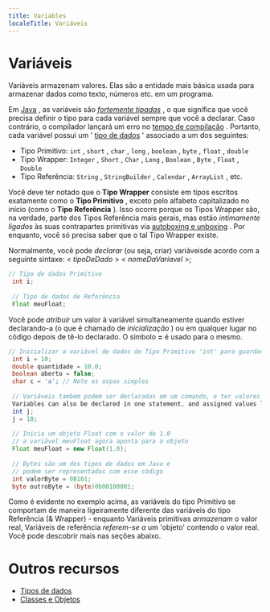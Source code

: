 ```yaml
---
title: Variables
localeTitle: Variáveis
---
```

# Variáveis

Variáveis ​​armazenam valores. Elas são a entidade mais básica usada para armazenar dados como texto, números etc. em um programa.

Em [Java](https://github.com/FreeCodeCamp/FreeCodeCamp/wiki/Java) , as variáveis ​​são [_fortemente tipadas_](https://en.wikipedia.org/wiki/Strong_and_weak_typing#Definitions_of_.22strong.22_or_.22weak.22) , o que significa que você precisa definir o tipo para cada variável sempre que você a declarar. Caso contrário, o compilador lançará um erro no [tempo de compilação](https://en.wikipedia.org/wiki/Compile_time) . Portanto, cada variável possui um ' [tipo de dados](https://guide.freecodecamp.org/java/data-types) ' associado a um dos seguintes:

*   Tipo Primitivo: `int` , `short` , `char` , `long` , `boolean` , `byte` , `float` , `double`
*   Tipo Wrapper: `Integer` , `Short` , `Char` , `Long` , `Boolean` , `Byte` , `Float` , `Double`
*   Tipo Referência: `String` , `StringBuilder` , `Calendar` , `ArrayList` , etc.

Você deve ter notado que o **Tipo Wrapper** consiste em tipos escritos exatamente como o **Tipo Primitivo** , exceto pelo alfabeto capitalizado no início (como o **Tipo Referência** ). Isso ocorre porque os Tipos Wrapper são, na verdade, parte dos Tipos Referência mais gerais, mas estão _intimamente ligados_ às suas contrapartes primitivas via [autoboxing e unboxing](https://docs.oracle.com/javase/tutorial/java/data/autoboxing.html) . Por enquanto, você só precisa saber que o tal Tipo Wrapper existe.

Normalmente, você pode _declarar_ (ou seja, criar) variáveis ​​de acordo com a seguinte sintaxe: < _tipoDeDado_ > < _nomeDaVariavel_ >;

```java
// Tipo de dados Primitivo
 int i; 
 
 // Tipo de dados de Referência 
 Float meuFloat; 
```

Você pode _atribuir_ um valor à variável simultaneamente quando estiver declarando-a (o que é chamado de _inicialização_ ) ou em qualquer lugar no código depois de tê-lo declarado. O símbolo **\=** é usado para o mesmo.

```java
// Inicializar a variável de dados de Tipo Primitivo 'int' para guardar o valor 10
 int i = 10; 
 double quantidade = 10.0; 
 boolean aberto = false; 
 char c = 'a'; // Note as aspas simples
 
 // Variáveis também podem ser declaradas em um comando, e ter valores atribuídos a elas depois.
 Variables can also be declared in one statement, and assigned values later. 
 int j; 
 j = 10; 
 
 // Inicia um objeto Float com o valor de 1.0
 // a variável meuFloat agora aponta para o objeto
 Float meuFloat = new Float(1.0); 
 
 // Bytes são um dos tipos de dados em Java e
 // podem ser representados com esse código
 int valorByte = 0B101; 
 byte outroByte = (byte)0b00100001; 
```

Como é evidente no exemplo acima, as variáveis ​​do tipo Primitivo se comportam de maneira ligeiramente diferente das variáveis ​​do tipo Referência (& Wrapper) - enquanto Variáveis ​​primitivas _armazenam_ o valor real, Variáveis ​​de referência _referem-se a_ um 'objeto' contendo o valor real. 
Você pode descobrir mais nas seções abaixo.

# Outros recursos

*   [Tipos de dados](https://guide.freecodecamp.org/java/data-types)
*   [Classes e Objetos](https://guide.freecodecamp.org/java/classes-and-objects)
